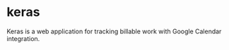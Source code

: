 keras
=====

Keras is a web application for tracking billable work with Google Calendar integration.
